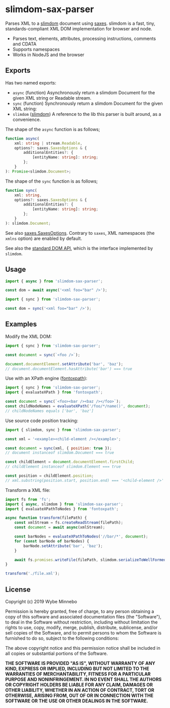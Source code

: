 # slimdom-sax-parser

Parses XML to a [slimdom][slimdom-url] document using [saxes][saxes-url]. slimdom is a fast, tiny, standards-compliant
XML DOM implementation for browser and node.

-   Parses text, elements, attributes, processing instructions, comments and CDATA
-   Supports namespaces
-   Works in NodeJS and the browser

## Exports

Has two named exports:

-   `async` (function) Asynchronously return a slimdom Document for the given XML string or Readable stream.
-   `sync` (function) Synchronously return a slimdom Document for the given XML string:
-   `slimdom` ([slimdom][slimdom-url]) A reference to the lib this parser is built around, as a convenience.

The shape of the `async` function is as follows;

```ts
function async(
	xml: string | stream.Readable,
	options?: saxes.SaxesOptions & {
		additionalEntities?: {
			[entityName: string]: string;
		};
	}
): Promise<slimdom.Document>;
```

The shape of the `sync` function is as follows;

```ts
function sync(
	xml: string,
	options?: saxes.SaxesOptions & {
		additionalEntities?: {
			[entityName: string]: string;
		};
	}
): slimdom.Document;
```

See also [saxes.SaxesOptions](https://www.npmjs.com/package/saxes#parsing-xml-fragments). Contrary to `saxes`, XML namespaces (the `xmlns` option) are enabled by default.

See also the [standard DOM API](https://dom.spec.whatwg.org/#interface-document), which is the interface implemented by `slimdom`.

## Usage

```js
import { async } from 'slimdom-sax-parser';

const dom = await async('<xml foo="bar" />');
```

```js
import { sync } from 'slimdom-sax-parser';

const dom = sync('<xml foo="bar" />');
```

## Examples

Modify the XML DOM:

```js
import { sync } from 'slimdom-sax-parser';

const document = sync(`<foo />`);

document.documentElement.setAttribute('bar', 'baz');
// document.documentElement.hasAttribute('bar') === true
```

Use with an XPath engine ([fontoxpath][fontoxpath-url]):

```js
import { sync } from 'slimdom-sax-parser';
import { evaluateXPath } from 'fontoxpath';

const document = sync(`<foo><bar /><baz /></foo>`);
const childNodeNames = evaluateXPath('/foo/*/name()', document);
// childNodeNames equals ['bar', 'baz']
```

Use source code position tracking:

```js
import { slimdom, sync } from 'slimdom-sax-parser';

const xml = '<example><child-element /></example>';

const document = sync(xml, { position: true });
// document instanceof slimdom.Document === true

const childElement = document.documentElement.firstChild;
// childElement instanceof slimdom.Element === true

const position = childElement.position;
// xml.substring(position.start, position.end) === '<child-element />'
```

Transform a XML file:

```js
import fs from 'fs';
import { async, slimdom } from 'slimdom-sax-parser';
import { evaluateXPathToNodes } from 'fontoxpath';

async function transform(filePath) {
	const xmlStream = fs.createReadStream(filePath);
	const document = await async(xmlStream);

	const barNodes = evaluateXPathToNodes('//bar/*', document);
	for (const barNode of barNodes) {
		barNode.setAttribute('bar', 'baz');
	}

	await fs.promises.writeFile(filePath, slimdom.serializeToWellFormedString(document));
}

transform('./file.xml');
```

[fontoxpath-url]: https://www.npmjs.com/package/fontoxpath
[saxes-url]: https://www.npmjs.com/package/saxes
[slimdom-url]: https://www.npmjs.com/package/slimdom

## License

Copyright (c) 2019 Wybe Minnebo

Permission is hereby granted, free of charge, to any person obtaining a copy of this software and associated
documentation files (the "Software"), to deal in the Software without restriction, including without limitation the
rights to use, copy, modify, merge, publish, distribute, sublicense, and/or sell copies of the Software, and to permit
persons to whom the Software is furnished to do so, subject to the following conditions:

The above copyright notice and this permission notice shall be included in all copies or substantial portions of the
Software.

**THE SOFTWARE IS PROVIDED "AS IS", WITHOUT WARRANTY OF ANY KIND, EXPRESS OR IMPLIED, INCLUDING BUT NOT LIMITED TO THE
WARRANTIES OF MERCHANTABILITY, FITNESS FOR A PARTICULAR PURPOSE AND NONINFRINGEMENT. IN NO EVENT SHALL THE AUTHORS OR
COPYRIGHT HOLDERS BE LIABLE FOR ANY CLAIM, DAMAGES OR OTHER LIABILITY, WHETHER IN AN ACTION OF CONTRACT, TORT OR
OTHERWISE, ARISING FROM, OUT OF OR IN CONNECTION WITH THE SOFTWARE OR THE USE OR OTHER DEALINGS IN THE SOFTWARE.**
